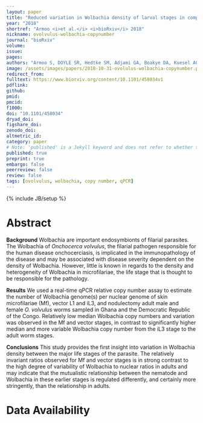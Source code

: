 ```yaml
---
layout: paper
title: "Reduced variation in Wolbachia density of larval stages in comparison with adults of Onchocerca volvulus: implications for clinical outcome of infection?"
year: "2018"
shortref: "Armoo <i>et al.</i> <i>bioRxiv</i> 2018"
nickname: ovolvulus-wolbachia-copynumber
journal: "bioRxiv"
volume: 
issue: 
pages: 
authors: "Armoo S, DOYLE SR, Hedtke SM, Adjami GA, Boakye DA, Kuesel AC, Osei-Atwnenboana MY, Grant WN"
image: /assets/images/papers/2018-10-31-ovolulus-wolbachia-copynumber.png
redirect_from: 
fulltext: https://www.biorxiv.org/content/10.1101/458034v1
pdflink: 
github: 
pmid: 
pmcid: 
f1000: 
doi: "10.1101/458034"
dryad_doi:
figshare_doi: 
zenodo_doi: 
altmetric_id: 
category: paper
# Note: 'published' is a Jekyll keyword and does not refer to whether the paper is published, but rather to whether this Markdown should be part of the rendered site.
published: true
preprint: true
embargo: false	
peerreview: false
review: false
tags: [ovolvulus, wolbachia, copy number, qPCR]
---
```

{% include JB/setup %}

# Abstract 

**Background** Wolbachia are important endosymbionts of filarial parasites. The Wolbachia of *Onchocerca volvulus*, the filarial pathogen responsible for the human disease onchocerciasis, is implicated in the immunopathology of the disease and may be associated with disease severity dependent on the density of Wolbachia. However, little is known in regards to the density and heterogeneity of Wolbachia in microfilariae, the life stage that is thought to be responsible for the pathology.

**Results** We used a real-time qPCR relative copy number assay to estimate the number of Wolbachia genome(s) per nuclear genome of skin microfilariae (Mf), vector L1 and iL3, and nodulectomy adult male and female *O. volvulus* worms sampled in Ghana and the Democratic Republic of the Congo. Relatively low median Wolbachia copy numbers and variation was observed in the Mf and vector stages, in contrast to significantly higher median and more variable Wolbachia copy number from the iL3 stage to the adult worm stages.

**Conclusions** This study provides the first insight into variation in Wolbachia density between the major life stages of the parasite. The relatively invariant ratios observed for Mf and vector stages is in strong contrast to the high degree of variability of Wolbachia to nuclear ratios in adults and may indicate that the mutualistic relationship between the nematode and Wolbachia in these earlier stages is regulated differently, and certainly more stringently, than the relationship in adults.

# Data Availability




